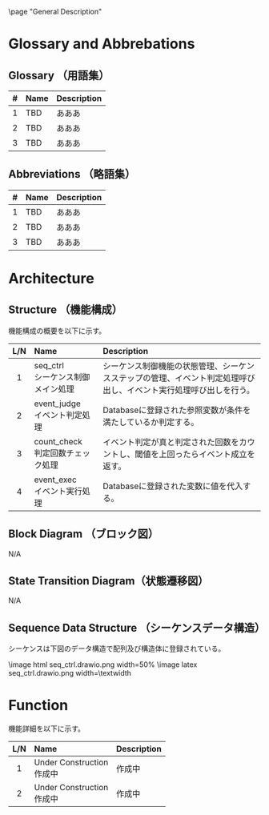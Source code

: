 \page "General Description"

# Glossary and Abbrebations


## Glossary （用語集）

| # | Name | Description |
|:---:|:---|:---|
| 1 | TBD | あああ |
| 2 | TBD | あああ |
| 3 | TBD | あああ |


## Abbreviations （略語集）

| # | Name | Description |
|:---:|:---|:---|
| 1 | TBD | あああ |
| 2 | TBD | あああ |
| 3 | TBD | あああ |


# Architecture


## Structure （機能構成）
機能構成の概要を以下に示す。

| L/N | Name | Description |
|:---:|:---|:---|
| 1 | seq_ctrl <br> シーケンス制御メイン処理 | シーケンス制御機能の状態管理、シーケンスステップの管理、イベント判定処理呼び出し、イベント実行処理呼び出しを行う。 |
| 2 | event_judge <br> イベント判定処理 | Databaseに登録された参照変数が条件を満たしているか判定する。 |
| 3 | count_check <br> 判定回数チェック処理 | イベント判定が真と判定された回数をカウントし、閾値を上回ったらイベント成立を返す。 |
| 4 | event_exec <br> イベント実行処理 | Databaseに登録された変数に値を代入する。 |


## Block Diagram （ブロック図）
N/A

## State Transition Diagram（状態遷移図）
N/A


## Sequence Data Structure （シーケンスデータ構造）
シーケンスは下図のデータ構造で配列及び構造体に登録されている。

    
\image html seq_ctrl.drawio.png width=50%
\image latex seq_ctrl.drawio.png width=\textwidth


# Function
機能詳細を以下に示す。

| L/N | Name | Description |
|:---:|:---|:---|
| 1 | Under Construction <br> 作成中 | 作成中 |
| 2 | Under Construction <br> 作成中 | 作成中 |

